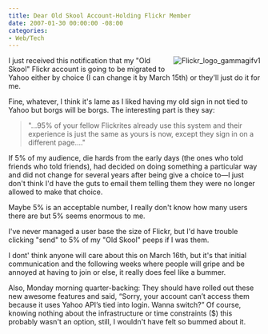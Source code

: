 ```yaml
---
title: Dear Old Skool Account-Holding Flickr Member
date: 2007-01-30 00:00:00 -08:00
categories:
- Web/Tech
---
```


<p><img border="0" alt="Flickr_logo_gammagifv1" title="Flickr_logo_gammagifv1" src="http://torrez.typepad.com/photos/uncategorized/flickr_logo_gammagifv1.gif" style="margin: 0px 0px 5px 5px; float: right;" />
I just received this notification that my &quot;Old Skool&quot; Flickr account is going to be migrated to Yahoo either by choice (I can change it by March 15th) or they'll just do it for me.
</p>
<p>
Fine, whatever, I think it's lame as I liked having my old sign in not tied to Yahoo but borgs will be borgs. The interesting part is they say:
</p>
<blockquote><p>
&quot;...95% of your fellow Flickrites already use this system and
their experience is just the same as yours is now, except
they sign in on a different page....&quot;
</p></blockquote>
<p>
If 5% of my audience, die hards from the early days (the ones who told friends who told friends), had decided on doing something a particular way and did not change for several years after being give a choice to—I just don't think I'd have the guts to email them telling them they were no longer allowed to make that choice.
</p>
<p>
Maybe 5% is an acceptable number, I really don't know how many users there are but 5% seems enormous to me.
</p>
<p>
I've never managed a user base the size of Flickr, but I'd have trouble clicking &quot;send&quot; to 5% of my &quot;Old Skool&quot; peeps if I was them.</p>

<p>I dont' think anyone will care about this on March 16th, but it's that initial communication and the following weeks where people will gripe and be annoyed at having to join or else, it really does feel like a bummer. </p>

<p>Also, Monday morning quarter-backing: They should have rolled out these
new awesome features and said, “Sorry, your account can’t access them
because it uses Yahoo API’s tied into login. Wanna switch?” Of course, knowing nothing about the infrastructure or time constraints ($) this probably wasn't an option, still, I wouldn't have felt so bummed about it.</p>
